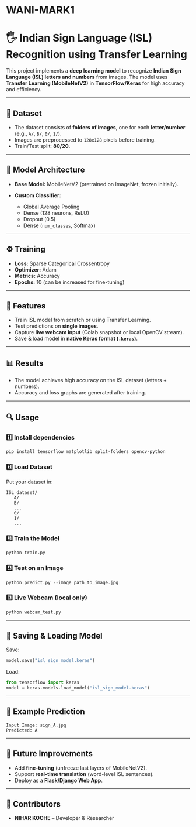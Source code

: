 # WANI-MARK1
# 🖐️ Indian Sign Language (ISL) Recognition using Transfer Learning

This project implements a **deep learning model** to recognize **Indian Sign Language (ISL) letters and numbers** from images.
The model uses **Transfer Learning (MobileNetV2)** in **TensorFlow/Keras** for high accuracy and efficiency.

---

## 📂 Dataset

* The dataset consists of **folders of images**, one for each **letter/number** (e.g., `A/`, `B/`, `0/`, `1/`).
* Images are preprocessed to `128x128` pixels before training.
* Train/Test split: **80/20**.

---

## 🧠 Model Architecture

* **Base Model:** MobileNetV2 (pretrained on ImageNet, frozen initially).
* **Custom Classifier:**

  * Global Average Pooling
  * Dense (128 neurons, ReLU)
  * Dropout (0.5)
  * Dense (`num_classes`, Softmax)

---

## ⚙️ Training

* **Loss:** Sparse Categorical Crossentropy
* **Optimizer:** Adam
* **Metrics:** Accuracy
* **Epochs:** 10 (can be increased for fine-tuning)

---

## 🚀 Features

* Train ISL model from scratch or using Transfer Learning.
* Test predictions on **single images**.
* Capture **live webcam input** (Colab snapshot or local OpenCV stream).
* Save & load model in **native Keras format (`.keras`)**.

---

## 📊 Results

* The model achieves high accuracy on the ISL dataset (letters + numbers).
* Accuracy and loss graphs are generated after training.

---

## 🔍 Usage

### 1️⃣ Install dependencies

```bash
pip install tensorflow matplotlib split-folders opencv-python
```

### 2️⃣ Load Dataset

Put your dataset in:

```
ISL_dataset/
   A/
   B/
   ...
   0/
   1/
   ...
```

### 3️⃣ Train the Model

```python
python train.py
```

### 4️⃣ Test on an Image

```python
python predict.py --image path_to_image.jpg
```

### 5️⃣ Live Webcam (local only)

```python
python webcam_test.py
```

---

## 💾 Saving & Loading Model

Save:

```python
model.save("isl_sign_model.keras")
```

Load:

```python
from tensorflow import keras
model = keras.models.load_model("isl_sign_model.keras")
```

---

## 📸 Example Prediction

```text
Input Image: sign_A.jpg
Predicted: A
```

---

## 🔮 Future Improvements

* Add **fine-tuning** (unfreeze last layers of MobileNetV2).
* Support **real-time translation** (word-level ISL sentences).
* Deploy as a **Flask/Django Web App**.

---

## 🙌 Contributors

* **NIHAR KOCHE** – Developer & Researcher


